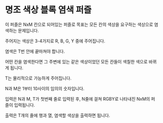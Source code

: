 # 명조 색상 블록 염색 퍼즐

이 퍼즐은 NxM 칸으로 되어있는 퍼즐로 목표는 모든 칸의 색상을 요구하는 색상으로 염색하는 문제입니다.

주어지는 색상은 3-4가지로 R, B, G, Y 중에 주어집니다.

염색은 T번 안에 끝마쳐야 합니다.

어떤 칸을 염색한다면 그 주변에 있는 같은 색상이었던 모든 칸들이 색칠한 색으로 바뀌게 됩니다.

T는 물리적으로 가능하게 주어집니다.

N과 M은 1부터 10사이의 임의의 숫자입니다.

입력은 N과 M, T가 첫번째 줄로 입력된 후, N줄에 걸쳐 RGBY로 나타내진 NxM의 퍼즐이 입력됩니다.

출력은 T개의 줄에 행과 열, 염색할 색상을 출력하면 됩니다.
